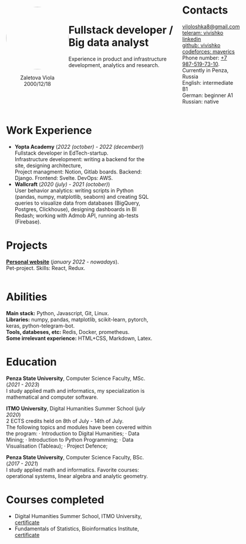 <div style="margin: 40px 40px 0 40px;">
<div style="justify-content: space-around; display: flex; align-items: center;"> <div width=170px><img style="object-fit:cover; border-radius:70%; margin: 0 auto;" width=170px src="https://avatars.githubusercontent.com/u/46869700"><p style="text-align: center;">Zaletova Viola<br>2000/12/18</p></div>
<div style="padding-right: 10px;">

# Fullstack developer / Big data analyst

<p style="width: 300px; padding-bottom: 45px;">
Experience in product and infrastructure development, analytics and research. 
</p>
</div>
<div>

# Contacts

<p style="align-items: center;">

[<ins>viloloshka8@gmail.com</ins>](mailto:viloloshka8@gmail.com) <br>
[<ins>teleram: vivishko<ins>](https://t.me/vivishko) <br>
[<ins>linkedin</ins>](https://www.linkedin.com/in/violazaletova/) <br>
[<ins>github: vivishko</ins>](https://github.com/vivishko) <br>
[<ins>codeforces: maverics</ins>](https://codeforces.com/profile/maverics) <br>
Phone number: <ins>+7 987-519-73-10</ins>.<br>
Currently in Penza, Russia<br>
English: intermediate B1<br>
German: beginner A1<br>
Russian: native
</p>
</div>
</div>

<div style="justify-content: space-around; display: flex;">
<div style="padding-right: 20px;">

# Work Experience
* **Yopta Academy** (_2022 (october) - 2022 (december)_) <br>
Fullstack developer in EdTech-startup.<br>
Infrastructure development: writing a backend for the site, designing architecture, <br>
Project managment: Notion, Gitlab boards. Backend: Django. Frontend: Svelte. DevOps: AWS. <br>
* **Wallcraft** (_2020 (july) - 2021 (october)_) <br>
User behavior analytics: writing scripts in Python (pandas, numpy, matplotlib, seaborn) and creating SQL queries to visualize data from databases (BigQuery, Postgres, Clickhouse), designing dashboards in BI Redash; working with Admob API, running ab-tests (Firebase).

# Projects

[<ins>**Personal website**</ins>](there_will_be_a_link) (_january 2022 - nowadays_). <br>
Pet-project. Skills: React, Redux. 

<div style="float:right;" width=1000px>

# Abilities

**Main stack:**  Python, Javascript, Git, Linux. <br>
**Libraries:** numpy, pandas, matplotlib, scikit-learn, pytorch, keras, python-telegram-bot. <br>
**Tools, databeses, etc:** Redis, Docker, prometheus. <br>
**Some irrelevant experience:** HTML+CSS, Markdown, Latex.

# Education

**Penza State University**, Computer Science Faculty, MSc. (_2021 - 2023_) <br>
I study applied math and informatics, my specialization is mathematical and computer software. 

**ITMO University**, Digital Humanities Summer School (_july 2020_) <br>
2 ECTS credits held on 8th of July - 14th of July. <br>
The following topics and modules have been covered within the program:
 · Introduction to Digital Humanities;
 · Data Mining;
 · Introduction to Python Programming;
 · Data Visualisation (Tableau);
 · Project Defence;

**Penza State University**, Computer Science Faculty, BSc. (_2017 - 2021_) <br>
I study applied math and informatics. Favorite courses: operational systems, linear algebra and analytic geometry.

# Courses completed
* Digital Humanities Summer School, ITMO University, [certificate](https://drive.google.com/file/d/11EFZdCrgwZfwRcGJqQTouQosnf07h-w8/view)
* Fundamentals of Statistics, Bioinformatics Institute, [certificate](https://drive.google.com/file/d/1pVBNh4TyEUcyl4WvxgtsXDpJmVsHENIz/view) 

</div></div></div>
